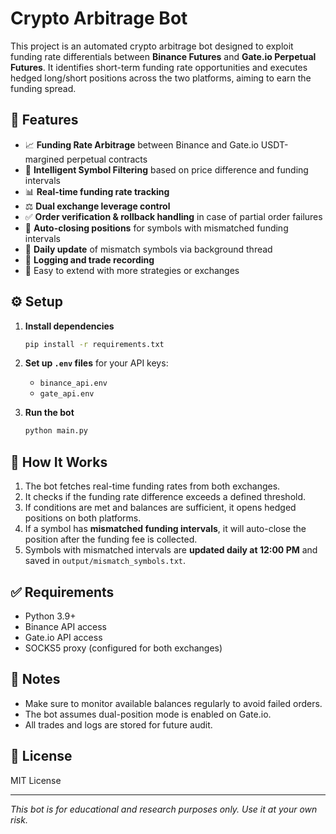 # Crypto Arbitrage Bot

This project is an automated crypto arbitrage bot designed to exploit funding rate differentials between **Binance Futures** and **Gate.io Perpetual Futures**. It identifies short-term funding rate opportunities and executes hedged long/short positions across the two platforms, aiming to earn the funding spread.

## 🚀 Features

- 📈 **Funding Rate Arbitrage** between Binance and Gate.io USDT-margined perpetual contracts
- 🧠 **Intelligent Symbol Filtering** based on price difference and funding intervals
- 📊 **Real-time funding rate tracking**
- ⚖️ **Dual exchange leverage control**
- ✅ **Order verification & rollback handling** in case of partial order failures
- 📁 **Auto-closing positions** for symbols with mismatched funding intervals
- 🔁 **Daily update** of mismatch symbols via background thread
- 📝 **Logging and trade recording**
- 🧪 Easy to extend with more strategies or exchanges

## ⚙️ Setup

1. **Install dependencies**
    ```bash
    pip install -r requirements.txt
    ```

2. **Set up `.env` files** for your API keys:
    - `binance_api.env`
    - `gate_api.env`

3. **Run the bot**
    ```bash
    python main.py
    ```

## 🧠 How It Works

1. The bot fetches real-time funding rates from both exchanges.
2. It checks if the funding rate difference exceeds a defined threshold.
3. If conditions are met and balances are sufficient, it opens hedged positions on both platforms.
4. If a symbol has **mismatched funding intervals**, it will auto-close the position after the funding fee is collected.
5. Symbols with mismatched intervals are **updated daily at 12:00 PM** and saved in `output/mismatch_symbols.txt`.

## ✅ Requirements

- Python 3.9+
- Binance API access
- Gate.io API access
- SOCKS5 proxy (configured for both exchanges)

## 📌 Notes

- Make sure to monitor available balances regularly to avoid failed orders.
- The bot assumes dual-position mode is enabled on Gate.io.
- All trades and logs are stored for future audit.

## 📜 License

MIT License

---

*This bot is for educational and research purposes only. Use it at your own risk.*
